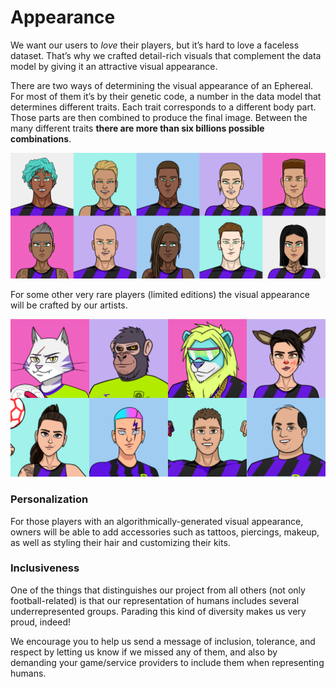 # Appearance

We want our users to _love_ their players, but it’s hard to love a faceless dataset. That’s why we crafted detail-rich visuals that complement the data model by giving it an attractive visual appearance.

There are two ways of determining the visual appearance of an Ephereal. For most of them it’s by their genetic code, a number in the data model that determines different traits. Each trait corresponds to a different body part. Those parts are then combined to produce the final image. Between the many different traits **there are more than six billions possible combinations**.

![Algorithmically generated images](../.gitbook/assets/algorithmic.png)

For some other very rare players (limited editions) the visual appearance will be crafted by our artists.

![Manually crafted images](<../.gitbook/assets/Whitepaper - crafted.png>)

### Personalization

For those players with an algorithmically-generated visual appearance, owners will be able to add accessories such as tattoos, piercings, makeup, as well as styling their hair and customizing their kits.

### Inclusiveness

One of the things that distinguishes our project from all others (not only football-related) is that our representation of humans includes several underrepresented groups. Parading this kind of diversity makes us very proud, indeed!

We encourage you to help us send a message of inclusion, tolerance, and respect by letting us know if we missed any of them, and also by demanding your game/service providers to include them when representing humans.
